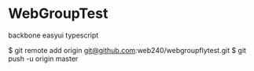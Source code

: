 # WebGroupTest
backbone easyui typescript

$ git remote add origin git@github.com:web240/webgroupflytest.git
$ git push -u origin master